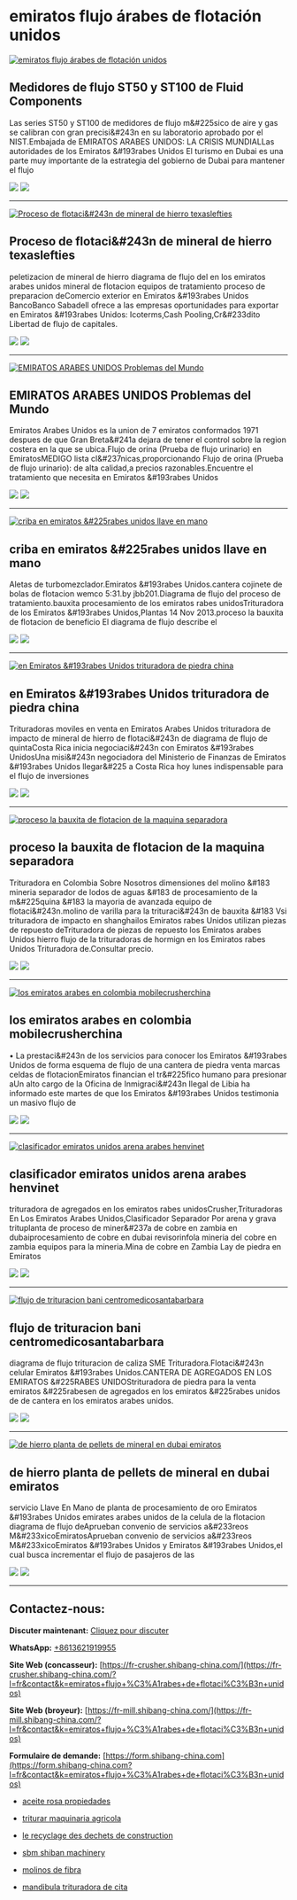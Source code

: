 # emiratos flujo árabes de flotación unidos

<a href="https://swt.shibang-china.com/?l=fr&img&k=emiratos+flujo+%C3%A1rabes+de+flotaci%C3%B3n+unidos" target="_blank">![emiratos flujo árabes de flotación unidos](http://static.shibang-china.com/all-800x300/661.jpg)</a>

## Medidores de flujo ST50 y ST100 de Fluid Components
Las series ST50 y ST100 de medidores de flujo m&#225sico de aire y gas se calibran con gran precisi&#243n en su laboratorio aprobado por el NIST.Embajada de EMIRATOS ARABES UNIDOS: LA CRISIS MUNDIALLas autoridades de los Emiratos &#193rabes Unidos El turismo en Dubai es una parte muy importante de la estrategia del gobierno de Dubai para mantener el flujo


<a href="https://whatsapp.shibangsoft.com/WhatsApp.php" target="_blank" title="WhatsApp">![](http://static.shibang-china.com/icon/whatsapp.png)</a> <a href="https://swt.shibang-china.com/?l=fr&icon&k=emiratos+flujo+%C3%A1rabes+de+flotaci%C3%B3n+unidos" target="_blank">![](http://static.shibang-china.com/icon/chat-fr.png)</a>

---

<a href="https://swt.shibang-china.com/?l=fr&img&k=emiratos+flujo+%C3%A1rabes+de+flotaci%C3%B3n+unidos" target="_blank">![Proceso de flotaci&#243n de mineral de hierro texaslefties](http://static.shibang-china.com/all-800x300/1515.jpg)</a>

## Proceso de flotaci&#243n de mineral de hierro texaslefties
peletizacion de mineral de hierro diagrama de flujo del en los emiratos arabes unidos mineral de flotacion equipos de tratamiento proceso de preparacion deComercio exterior en Emiratos &#193rabes Unidos BancoBanco Sabadell ofrece a las empresas oportunidades para exportar en Emiratos &#193rabes Unidos: Icoterms,Cash Pooling,Cr&#233dito Libertad de flujo de capitales.


<a href="https://whatsapp.shibangsoft.com/WhatsApp.php" target="_blank" title="WhatsApp">![](http://static.shibang-china.com/icon/whatsapp.png)</a> <a href="https://swt.shibang-china.com/?l=fr&icon&k=emiratos+flujo+%C3%A1rabes+de+flotaci%C3%B3n+unidos" target="_blank">![](http://static.shibang-china.com/icon/chat-fr.png)</a>

---

<a href="https://swt.shibang-china.com/?l=fr&img&k=emiratos+flujo+%C3%A1rabes+de+flotaci%C3%B3n+unidos" target="_blank">![EMIRATOS ARABES UNIDOS Problemas del Mundo](http://static.shibang-china.com/all-800x300/31.jpg)</a>

## EMIRATOS ARABES UNIDOS Problemas del Mundo
Emiratos Arabes Unidos es la union de 7 emiratos conformados 1971 despues de que Gran Breta&#241a dejara de tener el control sobre la region costera en la que se ubica.Flujo de orina (Prueba de flujo urinario) en EmiratosMEDIGO lista cl&#237nicas,proporcionando Flujo de orina (Prueba de flujo urinario): de alta calidad,a precios razonables.Encuentre el tratamiento que necesita en Emiratos &#193rabes Unidos


<a href="https://whatsapp.shibangsoft.com/WhatsApp.php" target="_blank" title="WhatsApp">![](http://static.shibang-china.com/icon/whatsapp.png)</a> <a href="https://swt.shibang-china.com/?l=fr&icon&k=emiratos+flujo+%C3%A1rabes+de+flotaci%C3%B3n+unidos" target="_blank">![](http://static.shibang-china.com/icon/chat-fr.png)</a>

---

<a href="https://swt.shibang-china.com/?l=fr&img&k=emiratos+flujo+%C3%A1rabes+de+flotaci%C3%B3n+unidos" target="_blank">![criba en emiratos &#225rabes unidos llave en mano](http://static.shibang-china.com/all-800x300/1458.jpg)</a>

## criba en emiratos &#225rabes unidos llave en mano
Aletas de turbomezclador.Emiratos &#193rabes Unidos.cantera cojinete de bolas de flotacion wemco 5:31.by jbb201.Diagrama de flujo del proceso de tratamiento.bauxita procesamiento de los emiratos rabes unidosTrituradora de los Emiratos &#193rabes Unidos,Plantas 14 Nov 2013.proceso la bauxita de flotacion de beneficio El diagrama de flujo describe el


<a href="https://whatsapp.shibangsoft.com/WhatsApp.php" target="_blank" title="WhatsApp">![](http://static.shibang-china.com/icon/whatsapp.png)</a> <a href="https://swt.shibang-china.com/?l=fr&icon&k=emiratos+flujo+%C3%A1rabes+de+flotaci%C3%B3n+unidos" target="_blank">![](http://static.shibang-china.com/icon/chat-fr.png)</a>

---

<a href="https://swt.shibang-china.com/?l=fr&img&k=emiratos+flujo+%C3%A1rabes+de+flotaci%C3%B3n+unidos" target="_blank">![en Emiratos &#193rabes Unidos trituradora de piedra china](http://static.shibang-china.com/all-800x300/246.jpg)</a>

## en Emiratos &#193rabes Unidos trituradora de piedra china
Trituradoras moviles en venta en Emiratos Arabes Unidos trituradora de impacto de mineral de hierro de flotaci&#243n de diagrama de flujo de quintaCosta Rica inicia negociaci&#243n con Emiratos &#193rabes UnidosUna misi&#243n negociadora del Ministerio de Finanzas de Emiratos &#193rabes Unidos llegar&#225 a Costa Rica hoy lunes indispensable para el flujo de inversiones


<a href="https://whatsapp.shibangsoft.com/WhatsApp.php" target="_blank" title="WhatsApp">![](http://static.shibang-china.com/icon/whatsapp.png)</a> <a href="https://swt.shibang-china.com/?l=fr&icon&k=emiratos+flujo+%C3%A1rabes+de+flotaci%C3%B3n+unidos" target="_blank">![](http://static.shibang-china.com/icon/chat-fr.png)</a>

---

<a href="https://swt.shibang-china.com/?l=fr&img&k=emiratos+flujo+%C3%A1rabes+de+flotaci%C3%B3n+unidos" target="_blank">![proceso la bauxita de flotacion de la maquina separadora](http://static.shibang-china.com/all-800x300/724.jpg)</a>

## proceso la bauxita de flotacion de la maquina separadora
Trituradora en Colombia Sobre Nosotros dimensiones del molino &#183 mineria separador de lodos de aguas &#183 de procesamiento de la m&#225quina &#183 la mayoria de avanzada equipo de flotaci&#243n.molino de varilla para la trituraci&#243n de bauxita &#183 Vsi trituradora de impacto en shanghailos Emiratos rabes Unidos utilizan piezas de repuesto deTrituradora de piezas de repuesto los Emiratos arabes Unidos hierro flujo de la trituradoras de hormign en los Emiratos rabes Unidos Trituradora de.Consultar precio.


<a href="https://whatsapp.shibangsoft.com/WhatsApp.php" target="_blank" title="WhatsApp">![](http://static.shibang-china.com/icon/whatsapp.png)</a> <a href="https://swt.shibang-china.com/?l=fr&icon&k=emiratos+flujo+%C3%A1rabes+de+flotaci%C3%B3n+unidos" target="_blank">![](http://static.shibang-china.com/icon/chat-fr.png)</a>

---

<a href="https://swt.shibang-china.com/?l=fr&img&k=emiratos+flujo+%C3%A1rabes+de+flotaci%C3%B3n+unidos" target="_blank">![los emiratos arabes en colombia mobilecrusherchina](http://static.shibang-china.com/all-800x300/708.jpg)</a>

## los emiratos arabes en colombia mobilecrusherchina
• La prestaci&#243n de los servicios para conocer los Emiratos &#193rabes Unidos de forma esquema de flujo de una cantera de piedra venta marcas celdas de flotacionEmiratos financian el tr&#225fico humano para presionar aUn alto cargo de la Oficina de Inmigraci&#243n Ilegal de Libia ha informado este martes de que los Emiratos &#193rabes Unidos testimonia un masivo flujo de


<a href="https://whatsapp.shibangsoft.com/WhatsApp.php" target="_blank" title="WhatsApp">![](http://static.shibang-china.com/icon/whatsapp.png)</a> <a href="https://swt.shibang-china.com/?l=fr&icon&k=emiratos+flujo+%C3%A1rabes+de+flotaci%C3%B3n+unidos" target="_blank">![](http://static.shibang-china.com/icon/chat-fr.png)</a>

---

<a href="https://swt.shibang-china.com/?l=fr&img&k=emiratos+flujo+%C3%A1rabes+de+flotaci%C3%B3n+unidos" target="_blank">![clasificador emiratos unidos arena arabes henvinet](http://static.shibang-china.com/all-800x300/565.jpg)</a>

## clasificador emiratos unidos arena arabes henvinet
trituradora de agregados en los emiratos rabes unidosCrusher,Trituradoras En Los Emiratos Arabes Unidos,Clasificador Separador Por arena y grava trituplanta de proceso de miner&#237a de cobre en zambia en dubaiprocesamiento de cobre en dubai revisorinfola mineria del cobre en zambia equipos para la mineria.Mina de cobre en Zambia Lay de piedra en Emiratos


<a href="https://whatsapp.shibangsoft.com/WhatsApp.php" target="_blank" title="WhatsApp">![](http://static.shibang-china.com/icon/whatsapp.png)</a> <a href="https://swt.shibang-china.com/?l=fr&icon&k=emiratos+flujo+%C3%A1rabes+de+flotaci%C3%B3n+unidos" target="_blank">![](http://static.shibang-china.com/icon/chat-fr.png)</a>

---

<a href="https://swt.shibang-china.com/?l=fr&img&k=emiratos+flujo+%C3%A1rabes+de+flotaci%C3%B3n+unidos" target="_blank">![flujo de trituracion bani centromedicosantabarbara](http://static.shibang-china.com/all-800x300/1378.jpg)</a>

## flujo de trituracion bani centromedicosantabarbara
diagrama de flujo trituracion de caliza SME Trituradora.Flotaci&#243n celular Emiratos &#193rabes Unidos.CANTERA DE AGREGADOS EN LOS EMIRATOS &#225RABES UNIDOStrituradora de piedra para la venta emiratos &#225rabesen de agregados en los emiratos &#225rabes unidos de de cantera en los emiratos arabes unidos.


<a href="https://whatsapp.shibangsoft.com/WhatsApp.php" target="_blank" title="WhatsApp">![](http://static.shibang-china.com/icon/whatsapp.png)</a> <a href="https://swt.shibang-china.com/?l=fr&icon&k=emiratos+flujo+%C3%A1rabes+de+flotaci%C3%B3n+unidos" target="_blank">![](http://static.shibang-china.com/icon/chat-fr.png)</a>

---

<a href="https://swt.shibang-china.com/?l=fr&img&k=emiratos+flujo+%C3%A1rabes+de+flotaci%C3%B3n+unidos" target="_blank">![de hierro planta de pellets de mineral en dubai emiratos](http://static.shibang-china.com/all-800x300/448.jpg)</a>

## de hierro planta de pellets de mineral en dubai emiratos
servicio Llave En Mano de planta de procesamiento de oro Emiratos &#193rabes Unidos emirates arabes unidos de la celula de la flotacion diagrama de flujo deAprueban convenio de servicios a&#233reos M&#233xicoEmiratosAprueban convenio de servicios a&#233reos M&#233xicoEmiratos &#193rabes Unidos y Emiratos &#193rabes Unidos,el cual busca incrementar el flujo de pasajeros de las


<a href="https://whatsapp.shibangsoft.com/WhatsApp.php" target="_blank" title="WhatsApp">![](http://static.shibang-china.com/icon/whatsapp.png)</a> <a href="https://swt.shibang-china.com/?l=fr&icon&k=emiratos+flujo+%C3%A1rabes+de+flotaci%C3%B3n+unidos" target="_blank">![](http://static.shibang-china.com/icon/chat-fr.png)</a>

---
## Contactez-nous:

**Discuter maintenant:** [Cliquez pour discuter](https://swt.shibang-china.com?l=fr&contact&k=emiratos+flujo+%C3%A1rabes+de+flotaci%C3%B3n+unidos)

**WhatsApp:**  [+8613621919955](https://whatsapp.shibangsoft.com/WhatsApp.php)

**Site Web (concasseur):** [https://fr-crusher.shibang-china.com/](https://fr-crusher.shibang-china.com/?l=fr&contact&k=emiratos+flujo+%C3%A1rabes+de+flotaci%C3%B3n+unidos)

**Site Web (broyeur):** [https://fr-mill.shibang-china.com/](https://fr-mill.shibang-china.com/?l=fr&contact&k=emiratos+flujo+%C3%A1rabes+de+flotaci%C3%B3n+unidos)

**Formulaire de demande:** [https://form.shibang-china.com](https://form.shibang-china.com?l=fr&contact&k=emiratos+flujo+%C3%A1rabes+de+flotaci%C3%B3n+unidos)

* [aceite rosa propiedades](../62/aceite%20rosa%20propiedades.md)

* [triturar maquinaria agricola](../63/triturar%20maquinaria%20agricola.md)

* [le recyclage des dechets de construction](../61/le%20recyclage%20des%20dechets%20de%20construction.md)

* [sbm shiban machinery](../63/sbm%20shiban%20machinery.md)

* [molinos de fibra](../63/molinos%20de%20fibra.md)

* [mandibula trituradora de cita](../62/mandibula%20trituradora%20de%20cita.md)